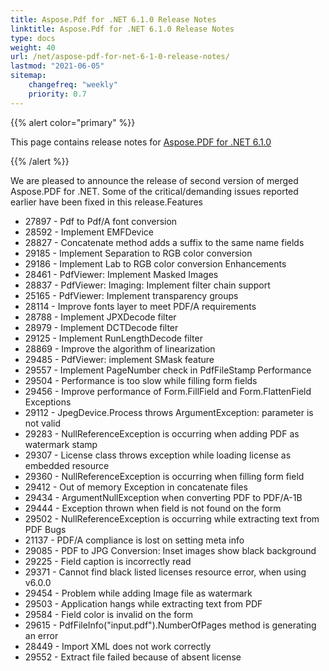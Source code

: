 ```yaml
---
title: Aspose.Pdf for .NET 6.1.0 Release Notes
linktitle: Aspose.Pdf for .NET 6.1.0 Release Notes
type: docs
weight: 40
url: /net/aspose-pdf-for-net-6-1-0-release-notes/
lastmod: "2021-06-05"
sitemap:
    changefreq: "weekly"
    priority: 0.7
---
```


{{% alert color="primary" %}}

This page contains release notes for [Aspose.PDF for .NET 6.1.0](http://www.aspose.com/downloads/pdf/net/new-releases/aspose.pdf-for-.net-6.1.0/)

{{% /alert %}}

We are pleased to announce the release of second version of merged Aspose.PDF for .NET. Some of the critical/demanding issues reported earlier have been fixed in this release.Features

- 27897 - Pdf to Pdf/A font conversion
- 28592 - Implement EMFDevice
- 28827 - Concatenate method adds a suffix to the same name fields
- 29185 - Implement Separation to RGB color conversion
- 29186 - Implement Lab to RGB color conversion
  Enhancements
- 28461 - PdfViewer: Implement Masked Images
- 28837 - PdfViewer: Imaging: Implement filter chain support
- 25165 - PdfViewer: Implement transparency groups
- 28114 - Improve fonts layer to meet PDF/A requirements
- 28788 - Implement JPXDecode filter
- 28979 - Implement DCTDecode filter
- 29125 - Implement RunLengthDecode filter
- 28869 - Improve the algorithm of linearization
- 29485 - PdfViewer: implement SMask feature
- 29557 - Implement PageNumber check in PdfFileStamp
  Performance
- 29504 - Performance is too slow while filling form fields
- 29456 - Improve performance of Form.FillField and Form.FlattenField
  Exceptions
- 29112 - JpegDevice.Process throws ArgumentException: parameter is not valid
- 29283 - NullReferenceException is occurring when adding PDF as watermark stamp
- 29307 - License class throws exception while loading license as embedded resource
- 29360 - NullReferenceException is occurring when filling form field
- 29412 - Out of memory Exception in concatenate files
- 29434 - ArgumentNullException when converting PDF to PDF/A-1B
- 29444 - Exception thrown when field is not found on the form
- 29502 - NullReferenceException is occurring while extracting text from PDF
  Bugs
- 21137 - PDF/A compliance is lost on setting meta info
- 29085 - PDF to JPG Conversion: Inset images show black background
- 29225 - Field caption is incorrectly read
- 29371 - Cannot find black listed licenses resource error, when using v6.0.0
- 29454 - Problem while adding Image file as watermark
- 29503 - Application hangs while extracting text from PDF
- 29584 - Field color is invalid on the form
- 29615 - PdfFileInfo("input.pdf").NumberOfPages method is generating an error
- 28449 - Import XML does not work correctly
- 29552 - Extract file failed because of absent license
